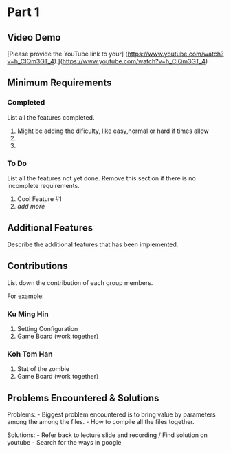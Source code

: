 # Part 1

## Video Demo

[Please provide the YouTube link to your]
(https://www.youtube.com/watch?v=h_CIQm3GT_4).](https://www.youtube.com/watch?v=h_CIQm3GT_4)

## Minimum Requirements

### Completed

List all the features completed.

1. Might be adding the dificulty, like easy,normal or hard if times allow
2. 
3. 

### To Do

List all the features not yet done. Remove this section if there is no incomplete requirements.

1. Cool Feature #1
2. *add more*

## Additional Features

Describe the additional features that has been implemented.

## Contributions

List down the contribution of each group members.

For example:

### Ku Ming Hin

1. Setting Configuration
2. Game Board (work together)

### Koh Tom Han

1. Stat of the zombie
2. Game Board (work together)

## Problems Encountered & Solutions

Problems:   - Biggest problem encountered is to bring value by parameters among the among the files.
            - How to compile all the files together.

Solutions:  - Refer back to lecture slide and recording / Find solution on youtube
            - Search for the ways in google

